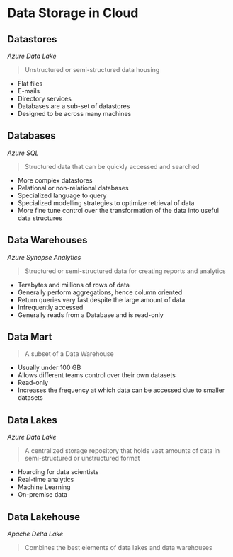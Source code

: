 # Data Storage in Cloud

## Datastores

*Azure Data Lake*

>Unstructured or semi-structured data housing

* Flat files
* E-mails
* Directory services
* Databases are a sub-set of datastores
* Designed to be across many machines

## Databases

*Azure SQL*

>Structured data that can be quickly accessed and searched

* More complex datastores
* Relational or non-relational databases
* Specialized language to query
* Specialized modelling strategies to optimize retrieval of data
* More fine tune control over the transformation of the data into useful data structures

## Data Warehouses

*Azure Synapse Analytics*

>Structured or semi-structured data for creating reports and analytics

* Terabytes and millions of rows of data
* Generally perform aggregations, hence column oriented
* Return queries very fast despite the large amount of data
* Infrequently accessed
* Generally reads from a Database and is read-only

## Data Mart

>A subset of a Data Warehouse

* Usually under 100 GB
* Allows different teams control over their own datasets
* Read-only
* Increases the frequency at which data can be accessed due to smaller datasets

## Data Lakes

*Azure Data Lake*

>A centralized storage repository that holds vast amounts of data in semi-structured or unstructured format

* Hoarding for data scientists
* Real-time analytics
* Machine Learning
* On-premise data

## Data Lakehouse

*Apache Delta Lake*

>Combines the best elements of data lakes and data warehouses
